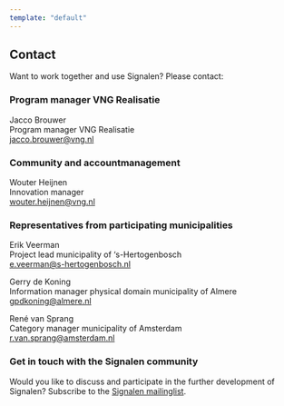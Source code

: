 ```yaml
---
template: "default"
---
```


## Contact

Want to work together and use Signalen? Please contact:

### Program manager VNG Realisatie

Jacco Brouwer<br />
Program manager VNG Realisatie<br />
[jacco.brouwer@vng.nl](mailto:jacco.brouwer@vng.nl)

### Community and accountmanagement

Wouter Heijnen<br />
Innovation manager<br />
[wouter.heijnen@vng.nl](mailto:wouter.heijnen@vng.nl)

### Representatives from participating municipalities

Erik Veerman<br />
Project lead municipality of ‘s-Hertogenbosch<br />
[e.veerman@s-hertogenbosch.nl](mailto:e.veerman@s-hertogenbosch.nl)

Gerry de Koning<br />
Information manager physical domain municipality of Almere<br />
[gpdkoning@almere.nl](mailto:gpdkoning@almere.nl)

René van Sprang<br />
Category manager municipality of Amsterdam<br />
[r.van.sprang@amsterdam.nl](mailto:r.van.sprang@amsterdam.nl)

### Get in touch with the Signalen community

Would you like to discuss and participate in the further development of Signalen? Subscribe to the [Signalen mailinglist](https://lists.publiccode.net/mailman/postorius/lists/signalen-discuss.lists.publiccode.net/).
